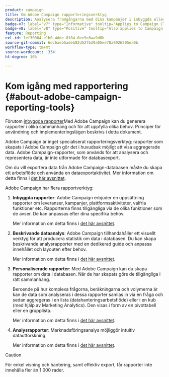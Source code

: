 ```yaml
---
product: campaign
title: Om Adobe Campaign rapporteringsverktyg
description: Analysera framgångarna med dina kampanjer i inbyggda eller anpassade rapporter
badge-v7: label="v7" type="Informative" tooltip="Applies to Campaign Classic v7"
badge-v8: label="v8" type="Positive" tooltip="Also applies to Campaign v8"
feature: Reporting
exl-id: 1ef30004-e1b0-4dde-8104-0ee9e8aa9d8b
source-git-commit: 6dc6aeb5adeb82d527b39a05ee70a9926205ea0b
workflow-type: tm+mt
source-wordcount: '334'
ht-degree: 16%

---
```


# Kom igång med rapportering {#about-adobe-campaign-reporting-tools}



Förutom [inbyggda rapporter](../../reporting/using/about-campaign-built-in-reports.md)Med Adobe Campaign kan du generera rapporter i olika sammanhang och för att uppfylla olika behov. Principer för användning och implementeringslägen beskrivs i detta dokument.

Adobe Campaign är inget specialiserat rapporteringsverktyg: rapporter som skapats i Adobe Campaign gör det i huvudsak möjligt att visa aggregerade data. Adobe Campaign-rapporter, som används för att analysera och representera data, är inte utformade för databasexport.

Om du vill exportera data från Adobe Campaign-databasen måste du skapa ett arbetsflöde och använda en dataexportaktivitet. Mer information om detta finns i [det här avsnittet](../../workflow/using/about-action-activities.md).

Adobe Campaign har flera rapportverktyg:

1. **Inbyggda rapporter**: Adobe Campaign erbjuder en uppsättning rapporter om leveranser, kampanjer, plattformsaktiviteter, valfria funktioner etc. Rapporterna finns tillgängliga via de olika funktioner som de avser. De kan anpassas efter dina specifika behov.

   Mer information om detta finns i [det här avsnittet](../../reporting/using/about-campaign-built-in-reports.md).

1. **Beskrivande dataanalys**: Adobe Campaign tillhandahåller ett visuellt verktyg för att producera statistik om data i databasen. Du kan skapa beskrivande analysrapporter med en dedikerad guide och anpassa innehållet och layouten efter behov.

   Mer information om detta finns i [det här avsnittet](../../reporting/using/about-descriptive-analysis.md).

1. **Personaliserade rapporter**: Med Adobe Campaign kan du skapa rapporter om data i databasen. När de har skapats görs de tillgängliga i rätt sammanhang.

   Beroende på hur komplexa frågorna, beräkningarna och volymerna är kan de data som analyseras i dessa rapporter samlas in via en fråga och sedan aggregeras i en lista (datahanteringsarbetsflöde) eller i en kub (med hjälp av Marketing Analytics). Den visas i form av en pivottabell eller en grupplista.

   Mer information om detta finns i [det här avsnittet](../../reporting/using/about-reports-creation-in-campaign.md).

1. **Analysrapporter**: Marknadsföringsanalys möjliggör intuitiv datautforskning.

   Mer information om detta finns i [det här avsnittet](../../reporting/using/ac-cubes.md).

>[!CAUTION]
>
>För enkel visning och hantering, samt effektiv export, får rapporter inte innehålla fler än 1 000 rader.
